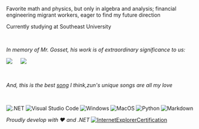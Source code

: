Favorite math and physics, but only in algebra and analysis; financial engineering migrant workers, eager to find my future direction

Currently studying at Southeast University

<br>

_In memory of Mr. Gosset, his work is of extraordinary significance to us:_

![](http://latex.codecogs.com/svg.latex?t=\frac{\bar{X}-\mu}{\frac{S_n}{\sqrt(n)}})
&emsp;
![](http://latex.codecogs.com/svg.latex?f(x)=\frac{\Gamma(\frac{n+1}{2})}{\sqrt(n\pi)\Gamma(\frac{n}{2})}(1+\frac{x^2}{n})^{-\frac{n+1}{2}})

<br>

_And, this is the best [song](https://music.163.com/#/song?id=22636647) I think,zun's unique songs are all my love_
 
 <br>
 
![.NET](https://img.shields.io/badge/.NET-5C2D91?logo=.net)
![Visual Studio Code](https://img.shields.io/badge/Visual%20Studio%20Code-007ACC?logo=Visual+Studio+Code)
![Windows](https://img.shields.io/badge/Windows-0078D6?logo=Windows)
![MacOS](https://img.shields.io/badge/MacOS-000000?logo=Apple&logoColor=white)
![Python](https://img.shields.io/badge/Python-5C2D91?logo=Python&logoColor=white)
![Markdown](https://img.shields.io/badge/Markdown-804020?logo=Markdown&logoColor=white)


*Proudly develop with ❤️ and .NET* [![InternetExplorerCertification](https://cdn.jsdelivr.net/gh/KevinZonda/KevinZonda@141c70efebef04086195f14e2b6febb8c5a63787/img/IE-Certification.gif)](https://www.microsoft.com/en-gb/download/internet-explorer.aspx)
